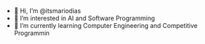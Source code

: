 - 👋 Hi, I’m @itsmariodias
- 👀 I’m interested in AI and Software Programming
- 🌱 I’m currently learning Computer Engineering and Competitive Programmin

<!---
itsmariodias/itsmariodias is a ✨ special ✨ repository because its `README.md` (this file) appears on your GitHub profile.
You can click the Preview link to take a look at your changes.
--->
